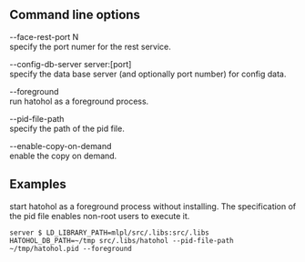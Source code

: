 
Command line options
--------------------
--face-rest-port N  
specify the port numer for the rest service.

--config-db-server server:[port]  
specify the data base server (and optionally port number) for config data.

--foreground  
run hatohol as a foreground process.

--pid-file-path  
specify the path of the pid file.

--enable-copy-on-demand  
enable the copy on demand.

Examples
--------
start hatohol as a foreground process without installing. The specification of the pid file enables non-root users to execute it.

    server $ LD_LIBRARY_PATH=mlpl/src/.libs:src/.libs HATOHOL_DB_PATH=~/tmp src/.libs/hatohol --pid-file-path ~/tmp/hatohol.pid --foreground
